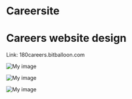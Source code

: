 # Careersite
# Careers website design 

Link: 180careers.bitballoon.com

![My image](http://i.imgur.com/7p2h73G.png)

![My image](http://i.imgur.com/QdPQBHd.png)

![My image](http://i.imgur.com/TkunNSr.png)
